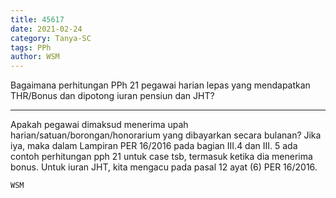 ```yaml
---
title: 45617
date: 2021-02-24
category: Tanya-SC
tags: PPh
author: WSM
---
```


Bagaimana perhitungan PPh 21 pegawai harian lepas yang mendapatkan THR/Bonus dan dipotong iuran pensiun dan JHT?

---

Apakah pegawai dimaksud menerima upah harian/satuan/borongan/honorarium yang dibayarkan secara bulanan? Jika iya, maka dalam Lampiran PER 16/2016 pada bagian III.4 dan III. 5 ada contoh perhitungan pph 21 untuk case tsb, termasuk ketika dia menerima bonus. Untuk iuran JHT, kita mengacu pada pasal 12 ayat (6) PER 16/2016.

`WSM`
